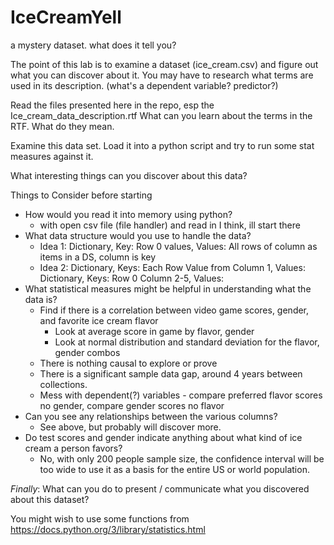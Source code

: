 # IceCreamYell
a mystery dataset. what does it tell you?

The point of this lab is to examine a dataset (ice_cream.csv) and figure out what you can discover about it. 
You may have to research what terms are used in its description. (what's a dependent variable? predictor?)

Read the files presented here in the repo, esp the Ice_cream_data_description.rtf
What can you learn about the terms in the RTF. What do they mean.

Examine this data set. Load it into a python script and try to run some stat measures against it.

What interesting things can you discover about this data?

Things to Consider before starting
- How would you read it into memory using python?
  - with open csv file (file handler) and read in I think, ill start there
- What data structure would you use to handle the data?
  - Idea 1: Dictionary, Key: Row 0 values, Values: All rows of column as items in a DS, column is key
  - Idea 2: Dictionary, Keys: Each Row Value from Column 1, Values: Dictionary, Keys: Row 0 Column 2-5, Values: 
- What statistical measures might be helpful in understanding what the data is?
  - Find if there is a correlation between video game scores, gender, and favorite ice cream flavor
    - Look at average score in game by flavor, gender
    - Look at normal distribution and standard deviation for the flavor, gender combos
  - There is nothing causal to explore or prove
  - There is a significant sample data gap, around 4 years between collections.
  - Mess with dependent(?) variables - compare preferred flavor scores no gender, compare gender scores no flavor
- Can you see any relationships between the various columns?
  - See above, but probably will discover more.
- Do test scores and gender indicate anything about what kind of ice cream a person favors?
  - No, with only 200 people sample size, the confidence interval will be too wide to use it as a basis for the entire US or world population.

*Finally*: What can you do to present / communicate what you discovered about this dataset?

You might wish to use some functions from https://docs.python.org/3/library/statistics.html
